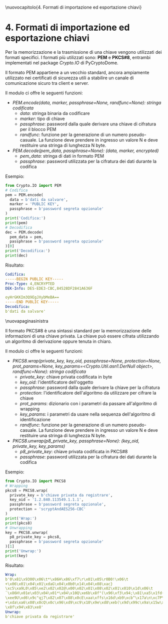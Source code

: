 \nuovocapitolo{4. Formati di importazione ed esportazione chiavi}

# 4. Formati di importazione ed esportazione chiavi
Per la memorizzazione e la trasmissione di una chiave vengono utilizzati dei formati specifici. I formati più utilizzati sono: **PEM** e **PKCS#8**, entrambi implementati nel package *Crypto.IO* di PyCryptoDome.

Il formato PEM appartiene a un vecchio standard, ancora ampiamente utilizzato nei certificati di sicurezza utili a stabilire un canale di comunicazione sicuro tra client e server.

Il modulo ci offre le seguenti funzioni:

- *PEM.encode(data, marker, passphrase=None, randfunc=None): stringa codificata*
  - *data*: stringa binaria da codificare
  - *marker*: tipo di chiave
  - *passphrase*: password dalla quale derivare una chiave di cifratura per il blocco PEM
  - *randfunc*: funzione per la generazione di un numero pseudo-casuale. La funzione deve prendere in ingresso un valore N e deve restituire una stringa di lunghezza N byte. 
- *PEM.decode(pem_data, passphrase=None): (data, marker, encrypted)*
  - *pem_data*: stringa di dati in formato PEM
  - *passphrase*: password utilizzata per la cifratura dei dati durante la codifica

Esempio:

```python
from Crypto.IO import PEM
# Codifica
pem = PEM.encode(
  data = b'dati da salvare',
  marker = 'PUBLIC KEY',
  passphrase = b'password segreta opzionale'
)
print('Codifica:')
print(pem)
# Decodifica
dec = PEM.decode(
  pem_data = pem,
  passphrase = b'password segreta opzionale'
)[0]
print('Decodifica:')
print(dec)
```

Risultato:

```yaml
Codifica:
-----BEGIN PUBLIC KEY-----
Proc-Type: 4,ENCRYPTED
DEK-Info: DES-EDE3-CBC,84528DF2841A636F

oyHrGKKIm3Q9EgJXybMeBA==
-----END PUBLIC KEY-----
Decodifica:
b'dati da salvare'
```

\nuovapaginasinistra

Il formato PKCS#8 è una sintassi standard per la memorizzazione delle informazioni di una chiave privata. La chiave può essere cifrata utilizzando un algoritmo di derivazione oppure tenuta in chiaro.

Il modulo ci offre le seguenti funzioni:

- *PKCS8.wrap(private_key, key_oid, passphrase=None, protection=None, prot_params=None, key_params=<Crypto.Util.asn1.DerNull object>, randfunc=None): stringa codificata*
  - *private_key*: chiave privata codificata in byte
  - *key_oid*: l'identificatore dell'oggetto
  - *passphrase*: password dalla quale derivare la chiave per la cifratura
  - *protection*: l'identificatore dell'algoritmo da utilizzare per cifrare la chiave
  - *prot_params*: dizionario con i parametri da passare all'algoritmo di wrapping
  - *key_params*: i parametri da usare nella sequenza dell'algoritmo di identificazione
  - *randfunc*: funzione per la generazione di un numero pseudo-casuale. La funzione deve prendere in ingresso un valore N e deve restituire una stringa di lunghezza N byte.
- *PKCS8.unwrap(p8_private_key, passphrase=None): (key_oid, private_key, key_params)*
  - *p8_private_key*: chiave privata codificata in PKCS#8
  - *passphrase*: password utilizzata per la cifratura dei dati durante la codifica

Esempio:

```python
from Crypto.IO import PKCS8
# Wrapping
pkcs8 = PKCS8.wrap(
  private_key = b'chiave privata da registrare',
  key_oid = '1.2.840.113549.1.1.1',
  passphrase = b'password segreta opzionale',
  protection = 'scryptAndAES256-CBC'
)
print('Wrap:')
print(pkcs8)
# Unwrapping
key = PKCS8.unwrap(
  p8_private_key = pkcs8,
  passphrase = b'password segreta opzionale'
)[1]
print('Unwrap:')
print(key)
```

Risultato:

```yaml
Wrap:
b'0\x81\x930O\x06\t*\x86H\x86\xf7\r\x01\x05\r0B0!\x06\t
+\x06\x01\x04\x01\xdaG\x04\x0b0\x14\x04\x08\xac}
\xc5\xa9L0\x85\xe2\x02\x02@\x00\x02\x01\x08\x02\x01\x010\x1d\x06\t
`\x86H\x01e\x03\x04\x01*\x04\x10Q\xe6b\x8f"(\x96\xf3\x94;\x81\xa5\x1fd(\xfc\x04@\xea\xb4p,?
\xee9U\xd6\x9c"qj7\x82\x07\x88\x0cE\xaa\xffs\x16d\xb9\xcb^\x17a\n\xc7P\xbd
+\xda\xa6\x08\x0cQ\x0c\x96\xd9\xc9\x10\x9e\xd8\xeb(\x9d\x99c\x9a\x15w\xc5\x92U>%/
\x8f\x94\x83\xe8'
Unwrap:
b'chiave privata da registrare'
```
